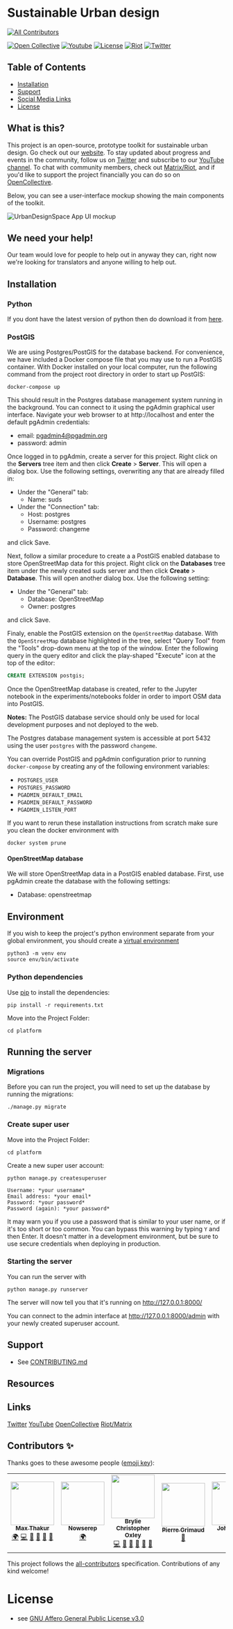 # Sustainable Urban design
<!-- ALL-CONTRIBUTORS-BADGE:START - Do not remove or modify this section -->
[![All Contributors](https://img.shields.io/badge/all_contributors-6-orange.svg?style=flat-square)](#contributors-)
<!-- ALL-CONTRIBUTORS-BADGE:END -->

[![Open Collective](https://badgen.net/opencollective/backers/suds)](https://opencollective.com/suds)
[![Youtube](https://img.shields.io/badge/dynamic/json?label=Youtube&color=brightgreen&query=items[0].statistics.subscriberCount&url=https%3A%2F%2Fwww.googleapis.com%2Fyoutube%2Fv3%2Fchannels%3Fpart%3Dsnippet%252CcontentDetails%252Cstatistics%26id%3DUCrV_KSms3BNStyOFAvx4l1w%26key%3DAIzaSyB2IsPIY-XsnJBwgMaWIZMBROZ283LA29g)](https://www.youtube.com/channel/UCrV_KSms3BNStyOFAvx4l1w)
[![License](https://img.shields.io/badge/license-GNU-brightgreen)](/LICENSE)
[![Riot](https://img.shields.io/badge/Chat-Join%20our%20discussion%20on%20Matrix-brightgreen)](https://riot.im/app/#/room/#sud:matrix.org)
[![Twitter](https://badgen.net/twitter/follow/SustUrbanDesign)](https://twitter.com/SustUrbanDesign)

## Table of Contents

* [Installation](#installation)
* [Support](#support)
* [Social Media Links](#links)
* [License](#license)

## What is this?

This project is an open-source, prototype toolkit for sustainable urban design. Go check out our [website](https://sustainableurbandesign.space/).
To stay updated about progress and events in the community, follow us on [Twitter](https://twitter.com/SustUrbanDesign) and subscribe to our [YouTube channel](https://www.youtube.com/channel/UCrV_KSms3BNStyOFAvx4l1w).
To chat with community members, check out [Matrix/Riot](https://riot.im/app/#/room/#sud:matrix.org), and if you'd like to support the project financially you can do so on [OpenCollective](https://opencollective.com/suds).

Below, you can see a user-interface mockup showing the main components of the toolkit.

![UrbanDesignSpace App UI mockup](design/UI-mockup.png)

## We need your help!

Our team would love for people to help out in anyway they can, right now we're looking for translators and anyone willing to help out.

## Installation

### Python
If you dont have the latest version of python then do download it from [here](https://www.python.org/downloads/).

### PostGIS
We are using Postgres/PostGIS for the database backend. For convenience, we have included a Docker compose file that you may use to run a PostGIS container. With Docker installed on your local computer, run the following command from the project root directory in order to start up PostGIS:

```
docker-compose up
```

This should result in the Postgres database management system running in the background.  You can connect to it using the pgAdmin graphical user interface. Navigate your web browser to at http://localhost and enter the default pgAdmin credentials:

- email: pgadmin4@pgadmin.org
- password: admin

Once logged in to pgAdmin, create a server for this project. Right click on the **Servers** tree item and then click **Create** > **Server**. This will open a dialog box. Use the following settings, overwriting any that are already filled in:


- Under the "General" tab:
    - Name: suds
- Under the "Connection" tab:
    - Host: postgres
    - Username: postgres
    - Password: changeme

and click Save.
    
Next, follow a similar procedure to create a a PostGIS enabled database to store OpenStreetMap data for this project. Right click on the **Databases** tree item under the newly created suds server and then click **Create** > **Database**. This will open another dialog box. Use the following setting:
- Under the "General" tab:
    - Database: OpenStreetMap
    - Owner: postgres
    
and click Save.
    
Finaly, enable the PostGIS extension on the `OpenStreetMap` database. With the `OpenStreetMap` database highlighted in the tree, select "Query Tool" from the  "Tools" drop-down menu at the top of the window. Enter the following query in the query editor and click the play-shaped "Execute" icon at the top of the editor:

```sql
CREATE EXTENSION postgis;
```

Once the OpenStreetMap database is created, refer to the Jupyter notebook in the experiments/notebooks folder in order to import OSM data into PostGIS.

**Notes:** The PostGIS database service should only be used for local development purposes and not deployed to the web.

The Postgres database management system is accessible at port 5432 using the user `postgres` with the password `changeme`.

You can override PostGIS and pgAdmin configuration prior to running `docker-compose` by creating any of the following environment variables:

- `POSTGRES_USER`
- `POSTGRES_PASSWORD`
- `PGADMIN_DEFAULT_EMAIL`
- `PGADMIN_DEFAULT_PASSWORD`
- `PGADMIN_LISTEN_PORT`

If you want to rerun these installation instructions from scratch make sure you clean the docker environment with 

```
docker system prune
```

#### OpenStreetMap database

We will store OpenStreetMap data in a PostGIS enabled database. First, use pgAdmin create the database with the following settings:

- Database: openstreetmap



## Environment
If you wish to keep the project's python environment separate from your global environment, you should create a [virtual environment](https://docs.python.org/3/library/venv.html)

```
python3 -m venv env
source env/bin/activate
```

### Python dependencies
Use [pip](https://pip.pypa.io/en/stable/installing/) to install the dependencies:

```
pip install -r requirements.txt
```

Move into the Project Folder:

```
cd platform
```

## Running the server

### Migrations


Before you can run the project, you will need to set up the database by running the migrations:

```
./manage.py migrate
```

### Create super user
Move into the Project Folder:
```
cd platform
```

Create a new super user account:
```
python manage.py createsuperuser

Username: *your username*
Email address: *your email*
Password: *your password*
Password (again): *your password*
```

It may warn you if you use a password that is similar to your user name, or if it's too short or too common. You can bypass this warning by typing `Y` and then Enter. It doesn't matter in a development environment, but be sure to use secure credentials when deploying in production.

### Starting the server

You can run the server with

```
python manage.py runserver
```

The server will now tell you that it's running on http://127.0.0.1:8000/

You can connect to the admin interface at http://127.0.0.1:8000/admin with your newly created superuser account.

## Support

* See [CONTRIBUTING.md](CONTRIBUTING.md)

## Resources

## Links
[Twitter](https://twitter.com/SustUrbanDesign)
[YouTube](https://www.youtube.com/channel/UCrV_KSms3BNStyOFAvx4l1w)
[OpenCollective](https://opencollective.com/suds)
[Riot/Matrix](https://riot.im/app/#/room/#sud:matrix.org)

## Contributors ✨

Thanks goes to these awesome people ([emoji key](https://allcontributors.org/docs/en/emoji-key)):

<!-- ALL-CONTRIBUTORS-LIST:START - Do not remove or modify this section -->
<!-- prettier-ignore-start -->
<!-- markdownlint-disable -->
<table>
  <tr>
    <td align="center"><a href="http://maxthakur.com"><img src="https://avatars1.githubusercontent.com/u/25856189?v=4" width="100px;" alt=""/><br /><sub><b>Max Thakur</b></sub></a><br /><a href="#translation-MaxThakurCodes" title="Translation">🌍</a> <a href="https://github.com/SustainableUrbanDesign/app/commits?author=MaxThakurCodes" title="Code">💻</a> <a href="https://github.com/SustainableUrbanDesign/app/pulls?q=is%3Apr+reviewed-by%3AMaxThakurCodes" title="Reviewed Pull Requests">👀</a> <a href="https://github.com/SustainableUrbanDesign/app/commits?author=MaxThakurCodes" title="Documentation">📖</a> <a href="#ideas-MaxThakurCodes" title="Ideas, Planning, & Feedback">🤔</a> <a href="#maintenance-MaxThakurCodes" title="Maintenance">🚧</a></td>
    <td align="center"><a href="https://github.com/Nowserep"><img src="https://avatars3.githubusercontent.com/u/65257460?v=4" width="100px;" alt=""/><br /><sub><b>Nowserep</b></sub></a><br /><a href="#translation-Nowserep" title="Translation">🌍</a></td>
    <td align="center"><a href="https://bryliechristopheroxley.info"><img src="https://avatars1.githubusercontent.com/u/17307?v=4" width="100px;" alt=""/><br /><sub><b>Brylie Christopher Oxley</b></sub></a><br /><a href="https://github.com/SustainableUrbanDesign/app/commits?author=brylie" title="Code">💻</a> <a href="#projectManagement-brylie" title="Project Management">📆</a> <a href="https://github.com/SustainableUrbanDesign/app/issues?q=author%3Abrylie" title="Bug reports">🐛</a> <a href="https://github.com/SustainableUrbanDesign/app/commits?author=brylie" title="Documentation">📖</a> <a href="#ideas-brylie" title="Ideas, Planning, & Feedback">🤔</a> <a href="https://github.com/SustainableUrbanDesign/app/pulls?q=is%3Apr+reviewed-by%3Abrylie" title="Reviewed Pull Requests">👀</a></td>
    <td align="center"><a href="https://github.com/pgrimaud"><img src="https://avatars1.githubusercontent.com/u/1866496?v=4" width="100px;" alt=""/><br /><sub><b>Pierre Grimaud</b></sub></a><br /><a href="https://github.com/SustainableUrbanDesign/app/commits?author=pgrimaud" title="Documentation">📖</a></td>
    <td align="center"><a href="https://github.com/jfinmaniv"><img src="https://avatars2.githubusercontent.com/u/15154823?v=4" width="100px;" alt=""/><br /><sub><b>John Inman</b></sub></a><br /><a href="https://github.com/SustainableUrbanDesign/app/commits?author=jfinmaniv" title="Code">💻</a></td>
    <td align="center"><a href="https://github.com/rmk118"><img src="https://avatars1.githubusercontent.com/u/67233373?v=4" width="100px;" alt=""/><br /><sub><b>rmk118</b></sub></a><br /><a href="https://github.com/SustainableUrbanDesign/app/commits?author=rmk118" title="Documentation">📖</a> <a href="#design-rmk118" title="Design">🎨</a></td>
  </tr>
</table>

<!-- markdownlint-enable -->
<!-- prettier-ignore-end -->
<!-- ALL-CONTRIBUTORS-LIST:END -->

This project follows the [all-contributors](https://github.com/all-contributors/all-contributors) specification. Contributions of any kind welcome!


# License

* see [GNU Affero General Public License v3.0](https://github.com/SustainableUrbanDesign/app/blob/master/LICENSE)
